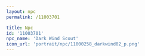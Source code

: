 ```yaml
---
layout: npc
permalink: /11003701

title: Npc
id: '11003701'
npc_name: 'Dark Wind Scout'
icon_url: 'portrait/npc/11000258_darkwind02_p.png'
---
```

